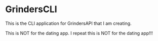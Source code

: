 # GrindersCLI
This is the CLI application for GrindersAPI that I am creating.

This is NOT for the dating app. I repeat this is NOT for the dating app!!!
